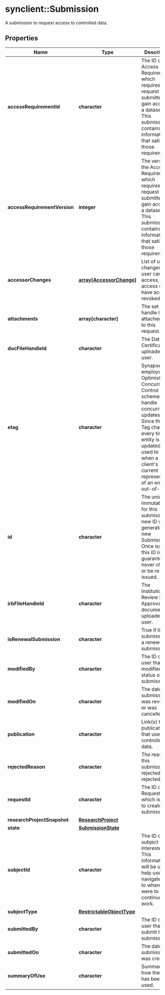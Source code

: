 # synclient::Submission

A submission to request access to controlled data.
## Properties
Name | Type | Description | Notes
------------ | ------------- | ------------- | -------------
**accessRequirementId** | **character** | The ID of the Access Requirement which requires a request to be submitted to gain access to a dataset. This submission contains information that satisfies those requirements. | [optional] 
**accessRequirementVersion** | **integer** | The version of the Access Requirement which requires a request to be submitted to gain access to a dataset. This submission contains information that satisfies those requirements. | [optional] 
**accessorChanges** | [**array[AccessorChange]**](AccessorChange.md) | List of user changes. A user can gain access, renew access or have access revoked. | [optional] 
**attachments** | **array[character]** | The set of file handle ID of attached files to this request. | [optional] 
**ducFileHandleId** | **character** | The Data Use Certificate uploaded by user. | [optional] 
**etag** | **character** | Synapse employs an Optimistic Concurrency Control (OCC) scheme to handle concurrent updates. Since the E-Tag changes every time an entity is updated it is used to detect when a client&#39;s current representation of an entity is out-of-date.  | [optional] 
**id** | **character** | The unique immutable ID for this submission. A new ID will be generated for new Submission. Once issued, this ID is guaranteed to never change or be re-issued. | [optional] 
**irbFileHandleId** | **character** | The Institutional Review Board Approval document uploaded by user. | [optional] 
**isRenewalSubmission** | **character** | True if this submission is a renewal submission. | [optional] 
**modifiedBy** | **character** | The ID of the user that last modified the status of this submission. | [optional] 
**modifiedOn** | **character** | The date this submission was reviewed or was cancelled. | [optional] 
**publication** | **character** | Link(s) to publication that used the controlled data. | [optional] 
**rejectedReason** | **character** | The reason this submission is rejected, if it&#39;s rejected.  | [optional] 
**requestId** | **character** | The ID of the Request which is used to create this submission. | [optional] 
**researchProjectSnapshot** | [**ResearchProject**](ResearchProject.md) |  | [optional] 
**state** | [**SubmissionState**](SubmissionState.md) |  | [optional] 
**subjectId** | **character** | The ID of the subject user interested in. This information will be used to help user navigate back to where they were to continue their work. | [optional] 
**subjectType** | [**RestrictableObjectType**](RestrictableObjectType.md) |  | [optional] 
**submittedBy** | **character** | The ID of the user that submit this submission. | [optional] 
**submittedOn** | **character** | The date this submission was created. | [optional] 
**summaryOfUse** | **character** | Summary of how the data has been used. | [optional] 



